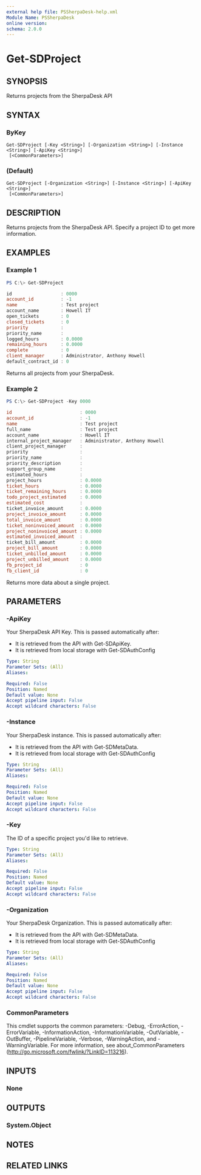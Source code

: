```yaml
---
external help file: PSSherpaDesk-help.xml
Module Name: PSSherpaDesk
online version:
schema: 2.0.0
---
```


# Get-SDProject

## SYNOPSIS
Returns projects from the SherpaDesk API

## SYNTAX

### ByKey
```
Get-SDProject [-Key <String>] [-Organization <String>] [-Instance <String>] [-ApiKey <String>]
 [<CommonParameters>]
```

### (Default)
```
Get-SDProject [-Organization <String>] [-Instance <String>] [-ApiKey <String>]
 [<CommonParameters>]
```

## DESCRIPTION
Returns projects from the SherpaDesk API. Specify a project ID to get more information.

## EXAMPLES

### Example 1
```powershell
PS C:\> Get-SDProject

id                  : 0000
account_id          : -1
name                : Test project
account_name        : Howell IT
open_tickets        : 0
closed_tickets      : 0
priority            :
priority_name       :
logged_hours        : 0.0000
remaining_hours     : 0.0000
complete            : 0
client_manager      : Administrator, Anthony Howell
default_contract_id : 0
```

Returns all projects from your SherpaDesk.

### Example 2
```powershell
PS C:\> Get-SDProject -Key 0000

id                         : 0000
account_id                 : -1
name                       : Test project
full_name                  : Test project
account_name               : Howell IT
internal_project_manager   : Administrator, Anthony Howell
client_project_manager     :
priority                   :
priority_name              :
priority_description       :
support_group_name         :
estimated_hours            :
project_hours              : 0.0000
ticket_hours               : 0.0000
ticket_remaining_hours     : 0.0000
todo_project_estimated     : 0.0000
estimated_cost             :
ticket_invoice_amount      : 0.0000
project_invoice_amount     : 0.0000
total_invoice_amount       : 0.0000
ticket_noninvoiced_amount  : 0.0000
project_noninvoiced_amount : 0.0000
estimated_invoiced_amount  :
ticket_bill_amount         : 0.0000
project_bill_amount        : 0.0000
ticket_unbilled_amount     : 0.0000
project_unbilled_amount    : 0.0000
fb_project_id              : 0
fb_client_id               : 0
```

Returns more data about a single project.

## PARAMETERS

### -ApiKey
Your SherpaDesk API Key. This is passed automatically after:

- It is retrieved from the API with Get-SDApiKey.
- It is retrieved from local storage with Get-SDAuthConfig

```yaml
Type: String
Parameter Sets: (All)
Aliases:

Required: False
Position: Named
Default value: None
Accept pipeline input: False
Accept wildcard characters: False
```

### -Instance
Your SherpaDesk instance. This is passed automatically after:

- It is retrieved from the API with Get-SDMetaData.
- It is retrieved from local storage with Get-SDAuthConfig

```yaml
Type: String
Parameter Sets: (All)
Aliases:

Required: False
Position: Named
Default value: None
Accept pipeline input: False
Accept wildcard characters: False
```

### -Key
The ID of a specific project you'd like to retrieve.

```yaml
Type: String
Parameter Sets: (All)
Aliases:

Required: False
Position: Named
Default value: None
Accept pipeline input: False
Accept wildcard characters: False
```

### -Organization
Your SherpaDesk Organization. This is passed automatically after:

- It is retrieved from the API with Get-SDMetaData.
- It is retrieved from local storage with Get-SDAuthConfig

```yaml
Type: String
Parameter Sets: (All)
Aliases:

Required: False
Position: Named
Default value: None
Accept pipeline input: False
Accept wildcard characters: False
```

### CommonParameters
This cmdlet supports the common parameters: -Debug, -ErrorAction, -ErrorVariable, -InformationAction, -InformationVariable, -OutVariable, -OutBuffer, -PipelineVariable, -Verbose, -WarningAction, and -WarningVariable.
For more information, see about_CommonParameters (http://go.microsoft.com/fwlink/?LinkID=113216).

## INPUTS

### None

## OUTPUTS

### System.Object
## NOTES

## RELATED LINKS
